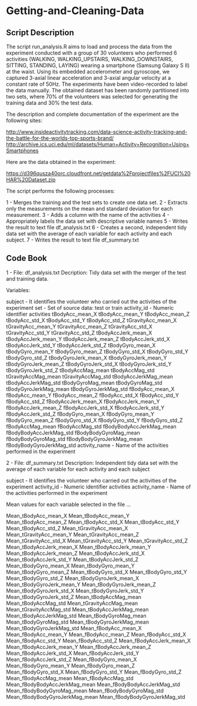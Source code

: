 # Getting-and-Cleaning-Data

## Script Description 

The script run_analysis.R aims to load and process the data from the experiment conducted with a group of 30 volunteers who performed 6 activities (WALKING, WALKING_UPSTAIRS, WALKING_DOWNSTAIRS, SITTING, STANDING, LAYING) wearing a smartphone (Samsung Galaxy S II)  at the waist. Using its embedded accelerometer and gyroscope, we captured 3-axial linear acceleration and 3-axial angular velocity at a constant rate of 50Hz. The experiments have been video-recorded to label the data manually. The obtained dataset has been randomly partitioned into two sets, where 70% of the volunteers was selected for generating the training data and 30% the test data. 

The description and complete documentation of the experiment are the following sites: 

  http://www.insideactivitytracking.com/data-science-activity-tracking-and-the-battle-for-the-worlds-top-sports-brand/
  http://archive.ics.uci.edu/ml/datasets/Human+Activity+Recognition+Using+Smartphones

Here are the data obtained in the experiment:

https://d396qusza40orc.cloudfront.net/getdata%2Fprojectfiles%2FUCI%20HAR%20Dataset.zip 

The script performs the following processes:

1 - Merges the training and the test sets to create one data set.
2 - Extracts only the measurements on the mean and standard deviation for each measurement.
3 - Adds a column with the name of the activities
4 - Appropriately labels the data set with descriptive variable names
5 - Writes the result to text file df_analysis.txt
6 - Creates a second, independent tidy data set with the average of each variable for each activity and each subject.
7 - Writes the result to text file df_summary.txt

## Code Book 

1 - File:  df_analysis.txt
Decription: Tidy data set with the merger of the test and training data. 

Variables:

subject - It identifies the volunteer who carried out the activities of the experiment
set - Set of source data: test or train
activity_id - Numeric identifier activities
tBodyAcc_mean_X
tBodyAcc_mean_Y
tBodyAcc_mean_Z
tBodyAcc_std_X
tBodyAcc_std_Y
tBodyAcc_std_Z
tGravityAcc_mean_X
tGravityAcc_mean_Y
tGravityAcc_mean_Z
tGravityAcc_std_X
tGravityAcc_std_Y
tGravityAcc_std_Z
tBodyAccJerk_mean_X
tBodyAccJerk_mean_Y
tBodyAccJerk_mean_Z
tBodyAccJerk_std_X
tBodyAccJerk_std_Y
tBodyAccJerk_std_Z
tBodyGyro_mean_X
tBodyGyro_mean_Y
tBodyGyro_mean_Z
tBodyGyro_std_X
tBodyGyro_std_Y
tBodyGyro_std_Z
tBodyGyroJerk_mean_X
tBodyGyroJerk_mean_Y
tBodyGyroJerk_mean_Z
tBodyGyroJerk_std_X
tBodyGyroJerk_std_Y
tBodyGyroJerk_std_Z
tBodyAccMag_mean
tBodyAccMag_std
tGravityAccMag_mean
tGravityAccMag_std
tBodyAccJerkMag_mean
tBodyAccJerkMag_std
tBodyGyroMag_mean
tBodyGyroMag_std
tBodyGyroJerkMag_mean
tBodyGyroJerkMag_std
fBodyAcc_mean_X
fBodyAcc_mean_Y
fBodyAcc_mean_Z
fBodyAcc_std_X
fBodyAcc_std_Y
fBodyAcc_std_Z
fBodyAccJerk_mean_X
fBodyAccJerk_mean_Y
fBodyAccJerk_mean_Z
fBodyAccJerk_std_X
fBodyAccJerk_std_Y
fBodyAccJerk_std_Z
fBodyGyro_mean_X
fBodyGyro_mean_Y
fBodyGyro_mean_Z
fBodyGyro_std_X
fBodyGyro_std_Y
fBodyGyro_std_Z
fBodyAccMag_mean
fBodyAccMag_std
fBodyBodyAccJerkMag_mean
fBodyBodyAccJerkMag_std
fBodyBodyGyroMag_mean
fBodyBodyGyroMag_std
fBodyBodyGyroJerkMag_mean
fBodyBodyGyroJerkMag_std
activity_name - Name of the activities performed in the experiment




2 - File:  df_summary.txt
Description: Independent tidy data set with the average of each variable for each activity and each subject

subject - It identifies the volunteer who carried out the activities of the experiment
activity_id - Numeric identifier activities
activity_name - Name of the activities performed in the experiment

Mean values for each variable selected in the file ...

Mean_tBodyAcc_mean_X
Mean_tBodyAcc_mean_Y
Mean_tBodyAcc_mean_Z
Mean_tBodyAcc_std_X
Mean_tBodyAcc_std_Y
Mean_tBodyAcc_std_Z
Mean_tGravityAcc_mean_X
Mean_tGravityAcc_mean_Y
Mean_tGravityAcc_mean_Z
Mean_tGravityAcc_std_X
Mean_tGravityAcc_std_Y
Mean_tGravityAcc_std_Z
Mean_tBodyAccJerk_mean_X
Mean_tBodyAccJerk_mean_Y
Mean_tBodyAccJerk_mean_Z
Mean_tBodyAccJerk_std_X
Mean_tBodyAccJerk_std_Y
Mean_tBodyAccJerk_std_Z
Mean_tBodyGyro_mean_X
Mean_tBodyGyro_mean_Y
Mean_tBodyGyro_mean_Z
Mean_tBodyGyro_std_X
Mean_tBodyGyro_std_Y
Mean_tBodyGyro_std_Z
Mean_tBodyGyroJerk_mean_X
Mean_tBodyGyroJerk_mean_Y
Mean_tBodyGyroJerk_mean_Z
Mean_tBodyGyroJerk_std_X
Mean_tBodyGyroJerk_std_Y
Mean_tBodyGyroJerk_std_Z
Mean_tBodyAccMag_mean
Mean_tBodyAccMag_std
Mean_tGravityAccMag_mean
Mean_tGravityAccMag_std
Mean_tBodyAccJerkMag_mean
Mean_tBodyAccJerkMag_std
Mean_tBodyGyroMag_mean
Mean_tBodyGyroMag_std
Mean_tBodyGyroJerkMag_mean
Mean_tBodyGyroJerkMag_std
Mean_fBodyAcc_mean_X
Mean_fBodyAcc_mean_Y
Mean_fBodyAcc_mean_Z
Mean_fBodyAcc_std_X
Mean_fBodyAcc_std_Y
Mean_fBodyAcc_std_Z
Mean_fBodyAccJerk_mean_X
Mean_fBodyAccJerk_mean_Y
Mean_fBodyAccJerk_mean_Z
Mean_fBodyAccJerk_std_X
Mean_fBodyAccJerk_std_Y
Mean_fBodyAccJerk_std_Z
Mean_fBodyGyro_mean_X
Mean_fBodyGyro_mean_Y
Mean_fBodyGyro_mean_Z
Mean_fBodyGyro_std_X
Mean_fBodyGyro_std_Y
Mean_fBodyGyro_std_Z
Mean_fBodyAccMag_mean
Mean_fBodyAccMag_std
Mean_fBodyBodyAccJerkMag_mean
Mean_fBodyBodyAccJerkMag_std
Mean_fBodyBodyGyroMag_mean
Mean_fBodyBodyGyroMag_std
Mean_fBodyBodyGyroJerkMag_mean
Mean_fBodyBodyGyroJerkMag_std
